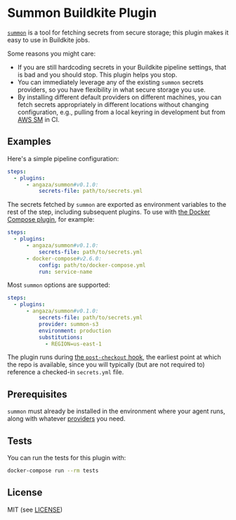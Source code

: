 # Summon Buildkite Plugin

[`summon`](https://github.com/cyberark/summon) is a tool for fetching secrets
from secure storage; this plugin makes it easy to use in Buildkite jobs.

Some reasons you might care:

- If you are still hardcoding secrets in your Buildkite pipeline settings, that
  is bad and you should stop. This plugin helps you stop.
- You can immediately leverage any of the existing `summon` secrets providers,
  so you have flexibility in what secure storage you use.
- By installing different default providers on different machines, you can
  fetch secrets appropriately in different locations without changing
  configuration, e.g., pulling from a local keyring in development but from
  [AWS SM](https://github.com/cyberark/summon-aws-secrets) in CI.

## Examples

Here's a simple pipeline configuration:

```yml
steps:
  - plugins:
      - angaza/summon#v0.1.0:
          secrets-file: path/to/secrets.yml
```

The secrets fetched by `summon` are exported as environment variables to the
rest of the step, including subsequent plugins. To use with [the Docker Compose
plugin](https://github.com/buildkite-plugins/docker-compose-buildkite-plugin),
for example:

```yml
steps:
  - plugins:
      - angaza/summon#v0.1.0:
          secrets-file: path/to/secrets.yml
      - docker-compose#v2.6.0:
          config: path/to/docker-compose.yml
          run: service-name
```

Most `summon` options are supported:

```yml
steps:
  - plugins:
      - angaza/summon#v0.1.0:
          secrets-file: path/to/secrets.yml
          provider: summon-s3
          environment: production
          substitutions:
            - REGION=us-east-1
```

The plugin runs during [the `post-checkout`
hook](https://buildkite.com/docs/agent/v3/hooks#available-hooks), the earliest
point at which the repo is available, since you will typically (but are not
required to) reference a checked-in `secrets.yml` file.

## Prerequisites

`summon` must already be installed in the environment where your agent runs,
along with whatever [providers](https://cyberark.github.io/summon/#providers)
you need.

## Tests

You can run the tests for this plugin with:

```sh
docker-compose run --rm tests
```

## License

MIT (see [LICENSE](LICENSE))
